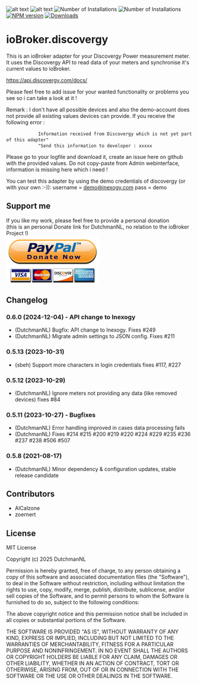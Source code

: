 ![alt text](https://raw.githubusercontent.com/DrozmotiX/ioBroker.discovergy/master/admin/Discovergy_logo.png)
![alt text](https://travis-ci.org/DrozmotiX/ioBroker.discovergy.svg?branch=master)
![Number of Installations](http://iobroker.live/badges/discovergy-installed.svg) ![Number of Installations](http://iobroker.live/badges/discovergy-stable.svg) [![NPM version](http://img.shields.io/npm/v/iobroker.discovergy.svg)](https://www.npmjs.com/package/iobroker.discovergy)
[![Downloads](https://img.shields.io/npm/dm/iobroker.discovergy.svg)](https://www.npmjs.com/package/iobroker.discovergy)


# ioBroker.discovergy

This is an ioBroker adapter for your Discovergy Power measurement meter.
It uses the Discovergy API to read data of your meters and synchronise it's current values to ioBroker.

https://api.discovergy.com/docs/

Please feel free to add issue for your wanted functionality or problems you see so i can take a look at it !

Remark : I don't have all possible devices and also the demo-account does not provide all existing values devices can provide.
If you receive the following error :

				Information received from Discovergy which is not yet part of this adapter"
				"Send this information to developer : xxxxx

Please go to your logfile and download it, create an issue here on github with the provided values.
Do not copy-paste from Admin webinterface, information is missing here which i need !

You can test this adapter by using the demo credentials of discovergy (or with your own :-)):
username = demo@inexogy.com
pass = demo

## Support me
If you like my work, please feel free to provide a personal donation  
(this is an personal Donate link for DutchmanNL, no relation to the ioBroker Project !)  
[![Donate](https://raw.githubusercontent.com/DrozmotiX/ioBroker.wled/master/admin/button.png)](http://paypal.me/DutchmanNL)

## Changelog

<!--
    Placeholder for the next version (at the beginning of the line):
    ### __WORK IN PROGRESS__
-->
### 0.6.0 (2024-12-04) - API change to Inexogy
* (DutchmanNL) Bugfix: API change to Inexogy. Fixes #249
* (DutchmanNL) Migrate admin settings to JSON config. Fixes #211

### 0.5.13 (2023-10-31)
* (sbeh) Support more characters in login credentials fixes #117, #227

### 0.5.12 (2023-10-29)
* (DutchmanNL) Ignore meters not providing any data (like removed devices) fixes #84

### 0.5.11 (2023-10-27) - Bugfixes
* (DutchmanNL) Error handling improved in cases data processing fails
* (DutchmanNL) Fixes #214 #215 #200 #219 #220 #224 #229 #235 #236 #237 #238 #506 #507

### 0.5.8 (2021-08-17)
* (DutchmanNL) Minor dependency & configuration updates, stable release candidate

## Contributors
* AlCalzone
* zoernert

## License
MIT License

Copyright (c) 2025 DutchmanNL

Permission is hereby granted, free of charge, to any person obtaining a copy
of this software and associated documentation files (the "Software"), to deal
in the Software without restriction, including without limitation the rights
to use, copy, modify, merge, publish, distribute, sublicense, and/or sell
copies of the Software, and to permit persons to whom the Software is
furnished to do so, subject to the following conditions:

The above copyright notice and this permission notice shall be included in all
copies or substantial portions of the Software.

THE SOFTWARE IS PROVIDED "AS IS", WITHOUT WARRANTY OF ANY KIND, EXPRESS OR
IMPLIED, INCLUDING BUT NOT LIMITED TO THE WARRANTIES OF MERCHANTABILITY,
FITNESS FOR A PARTICULAR PURPOSE AND NONINFRINGEMENT. IN NO EVENT SHALL THE
AUTHORS OR COPYRIGHT HOLDERS BE LIABLE FOR ANY CLAIM, DAMAGES OR OTHER
LIABILITY, WHETHER IN AN ACTION OF CONTRACT, TORT OR OTHERWISE, ARISING FROM,
OUT OF OR IN CONNECTION WITH THE SOFTWARE OR THE USE OR OTHER DEALINGS IN THE
SOFTWARE.
